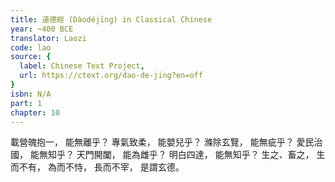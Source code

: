 ```yaml
---
title: 道德經 (Dàodéjīng) in Classical Chinese
year: ~400 BCE
translator: Laozi
code: lao
source: {
  label: Chinese Text Project,
  url: https://ctext.org/dao-de-jing?en=off
}
isbn: N/A
part: 1
chapter: 10
---
```

載營魄抱一，
能無離乎？
專氣致柔，
能嬰兒乎？
滌除玄覽，
能無疵乎？
愛民治國，
能無知乎？
天門開闔，
能為雌乎？
明白四達，
能無知乎？
生之、畜之，
生而不有，
為而不恃，
長而不宰，
是謂玄德。